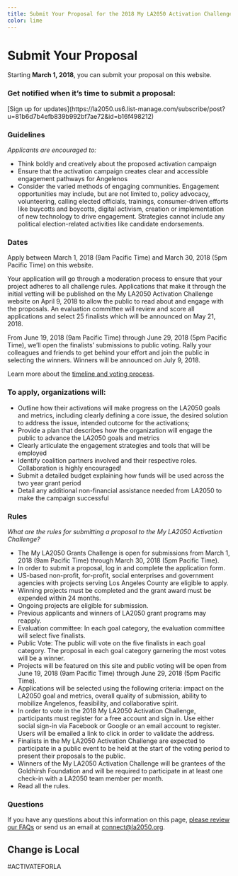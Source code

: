 ```yaml
---
title: Submit Your Proposal for the 2018 My LA2050 Activation Challenge
color: lime
---
```


# Submit Your Proposal

<!--
### To apply, organizations will:

* Outline how their activation will make progress on the LA2050 goals and metrics, including clearly defining a core issue, the desired solution to address the issue, intended outcome for the activation;
* Provide a plan that describes how the organization will engage the public to advance the LA2050 goals and metrics
* Clearly articulate the engagement strategies and tools that will be employed
* Identify coalition partners involved and their respective roles. Collaboration is highly encouraged!
* Submit a detailed budget explaining how funds will be used across the two year grant period
* Detail any additional non-financial assistance needed from LA2050 to make the successful
-->

Starting **March 1, 2018**, you can submit your proposal on this website.

### Get notified when it’s time to submit a proposal:

<p class="action" markdown="1">
[Sign up for updates](https://la2050.us6.list-manage.com/subscribe/post?u=81b6d7b4efb839b992bf7ae72&id=b16f498212)
</p>

### Guidelines

_Applicants are encouraged to:_

* Think boldly and creatively about the proposed activation campaign
* Ensure that the activation campaign creates clear and accessible engagement pathways for Angelenos  
* Consider the varied methods of engaging communities. Engagement opportunities may include, but are not limited to, policy advocacy, volunteering, calling elected officials, trainings, consumer-driven efforts like buycotts and boycotts, digital activism, creation or implementation of new technology to drive engagement. Strategies cannot include any political election-related activities like candidate endorsements.

### Dates

Apply between March 1, 2018 (9am Pacific Time) and March 30, 2018 (5pm Pacific Time) on this website. 

Your application will go through a moderation process to ensure that your project adheres to all challenge rules. Applications that make it through the initial vetting will be published on the My LA2050 Activation Challenge website on April 9, 2018 to allow the public to read about and engage with the proposals. An evaluation committee will review and score all applications and select 25 finalists which will be announced on May 21, 2018.

From June 19, 2018 (9am Pacific Time) through June 29, 2018 (5pm Pacific Time), we’ll open the finalists’ submissions to public voting. Rally your colleagues and friends to get behind your effort and join the public in selecting the winners. Winners will be announced on July 9, 2018.

Learn more about the [timeline and voting process](/timeline).

### To apply, organizations will:

* Outline how their activations will make progress on the LA2050 goals and metrics, including clearly defining a core issue, the desired solution to address the issue, intended outcome for the activations;
* Provide a plan that describes how the organization will engage the public to advance the LA2050 goals and metrics
* Clearly articulate the engagement strategies and tools that will be employed
* Identify coalition partners involved and their respective roles. Collaboration is highly encouraged!
* Submit a detailed budget explaining how funds will be used across the two year grant period
* Detail any additional non-financial assistance needed from LA2050 to make the campaign successful

### Rules

_What are the rules for submitting a proposal to the My LA2050 Activation Challenge?_

* The My LA2050 Grants Challenge is open for submissions from March 1, 2018 (9am Pacific Time) through March 30, 2018 (5pm Pacific Time).
* In order to submit a proposal, log in and complete the application form.
* US-based non-profit, for-profit, social enterprises and government agencies with projects serving Los Angeles County are eligible to apply.
* Winning projects must be completed and the grant award must be expended within 24 months.
* Ongoing projects are eligible for submission.
* Previous applicants and winners of LA2050 grant programs may reapply.
* Evaluation committee: In each goal category, the evaluation committee will select five finalists.
* Public Vote: The public will vote on the five finalists in each goal category. The proposal in each goal category garnering the most votes will be a winner.
* Projects will be featured on this site and public voting will be open from June 19, 2018 (9am Pacific Time) through June 29, 2018 (5pm Pacific Time).
* Applications will be selected using the following criteria: impact on the LA2050 goal and metrics, overall quality of submission, ability to mobilize Angelenos, feasibility, and collaborative spirit.
* In order to vote in the 2018 My LA2050 Activation Challenge, participants must register for a free account and sign in. Use either social sign-in via Facebook or Google or an email account to register. Users will be emailed a link to click in order to validate the address.
* Finalists in the My LA2050 Activation Challenge are expected to participate in a public event to be held at the start of the voting period to present their proposals to the public.
* Winners of the My LA2050 Activation Challenge will be grantees of the Goldhirsh Foundation and will be required to participate in at least one check-in with a LA2050 team member per month.
* Read all the rules.

### Questions

If you have any questions about this information on this page, [please review our FAQs](/faqs) or send us an email at [connect@la2050.org](mailto:connect@la2050.org).

<section class="banana styled"><div markdown="1">

# Change is <b>L</b>oc<b>a</b>l

<p class="activate-tag">#ACTIVATEFORLA</p>

</div></section>
